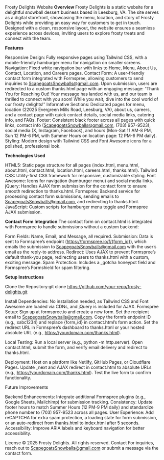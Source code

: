Frosty Delights Website
**Overview**
Frosty Delights is a static website for a delightful snowball dessert business based in Leesburg, VA. The site serves as a digital storefront, showcasing the menu, location, and story of Frosty Delights while providing an easy way for customers to get in touch.
Designed with a clean, responsive layout, the website ensures a seamless experience across devices, inviting users to explore frosty treats and connect with the team.

**Features**

Responsive Design: Fully responsive pages using Tailwind CSS, with a mobile-friendly hamburger menu for navigation on smaller screens.
Navigation: Fixed white navigation bar with links to Home, Menu, About Us, Contact, Location, and Careers pages.
Contact Form: A user-friendly contact form integrated with Formspree, allowing customers to send inquiries to ScapegoatsSnowballs@gmail.com. Upon submission, users are redirected to a custom thanks.html page with an engaging message: “Thank You for Reaching Out! Your message has landed with us, and our team is thrilled to connect with you soon! While you wait, dive into the cool world of our frosty delights!”
Informative Sections: Dedicated pages for menu, location (22025 Evergreen Mills Road, Leesburg, VA), about us, careers, and a contact page with quick contact details, social media links, catering info, and FAQs.
Footer: Consistent black footer across all pages with quick links, contact info (ScapegoatsSnowballs@gmail.com, (703) 957-9523), social media (X, Instagram, Facebook), and hours (Mon-Sat 11 AM-8 PM, Sun 12 PM-6 PM, with Summer Hours on location page: 12 PM-9 PM daily).
Styling: Modern design with Tailwind CSS and Font Awesome icons for a polished, professional look.

**Technologies Used**

HTML5: Static page structure for all pages (index.html, menu.html, about.html, contact.html, location.html, careers.html, thanks.html).
Tailwind CSS: Utility-first CSS framework for responsive, customizable styling.
Font Awesome: Icons for navigation (hamburger menu) and social media links.
jQuery: Handles AJAX form submission for the contact form to ensure smooth redirection to thanks.html.
Formspree: Backend service for processing contact form submissions, sending emails to ScapegoatsSnowballs@gmail.com, and redirecting to thanks.html.
JavaScript: Custom scripts for hamburger menu toggle and Formspree AJAX submission.

**Contact Form Integration**
The contact form on contact.html is integrated with Formspree to handle submissions without a custom backend:

Form Fields: Name, Email, and Message, all required.
Submission: Data is sent to Formspree’s endpoint (https://formspree.io/f/{form_id}), which emails the submission to ScapegoatsSnowballs@gmail.com with the user’s email as the reply-to address.
Redirect: Uses AJAX to prevent Formspree’s default thank-you page, redirecting users to thanks.html with a custom, exciting message.
Spam Protection: Includes a _gotcha honeypot field and Formspree’s Formshield for spam filtering.

**Setup Instructions**

Clone the Repository:git clone https://github.com/your-repo/frosty-delights.git


Install Dependencies: No installation needed, as Tailwind CSS and Font Awesome are loaded via CDNs, and jQuery is included for AJAX.
Formspree Setup:
Sign up at formspree.io and create a new form.
Set the recipient email to ScapegoatsSnowballs@gmail.com.
Copy the form’s endpoint ID (e.g., xabc1234) and replace {form_id} in contact.html’s form action.
Set the redirect URL in Formspree’s dashboard to thanks.html or your hosted absolute URL (e.g., https://yourdomain.com/thanks.html).


Local Testing:
Run a local server (e.g., python -m http.server).
Open contact.html, submit the form, and verify email delivery and redirect to thanks.html.


Deployment:
Host on a platform like Netlify, GitHub Pages, or Cloudflare Pages.
Update _next and AJAX redirect in contact.html to absolute URLs (e.g., https://yourdomain.com/thanks.html).
Test the live form to confirm functionality.



Future Improvements

Backend Enhancements: Integrate additional Formspree plugins (e.g., Google Sheets, Mailchimp) for submission tracking.
Consistency: Update footer hours to match Summer Hours (12 PM-9 PM daily) and standardize phone number to (703) 957-9523 across all pages.
User Experience: Add reCAPTCHA for extra spam protection, a loading state for form submission, or an auto-redirect from thanks.html to index.html after 5 seconds.
Accessibility: Improve ARIA labels and keyboard navigation for better accessibility.

License
© 2025 Frosty Delights. All rights reserved.
Contact
For inquiries, reach out to ScapegoatsSnowballs@gmail.com or submit a message via the contact form.
